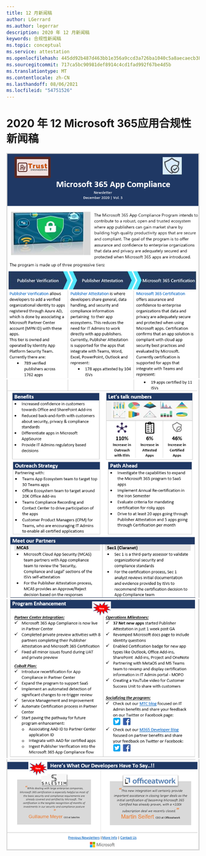 ```yaml
---
title: 12 月新闻稿
author: LGerrard
ms.author: legerrar
description: 2020 年 12 月新闻稿
keywords: 合规性新闻稿
ms.topic: conceptual
ms.service: attestation
ms.openlocfilehash: 445dd92b487d463bb1e356a9ccd3a726ba1040c5a8aecaecb38c09c68ba477b2
ms.sourcegitcommit: 717ca5bc90981def8914c4cd1fad992f67be4d5b
ms.translationtype: MT
ms.contentlocale: zh-CN
ms.lasthandoff: 08/06/2021
ms.locfileid: "54751526"
---
```

# <a name="december-2020-microsoft-365-app-compliance-newsletter"></a>2020 年 12 Microsoft 365应用合规性新闻稿

![替换文字 ](../media/Dec01.PNG)
 ![ 替换文字 ](../media/Dec02.PNG)
 ![ 替换文字 ](../media/Dec03.PNG)
 ![ 替换文字](../media/Dec04.PNG)
